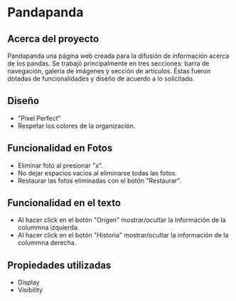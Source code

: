 Pandapanda
==========

Acerca del proyecto
--------------------
Pandapanda una página web creada para la difusión de información acerca de los pandas.
Se trabajó principalmente en tres secciones: barra de navegación, galería de imágenes y sección de artículos. Éstas fueron dotadas de funcionalidades y diseño de acuerdo a lo solicitado.

Diseño
--------------------
+ "Pixel Perfect"
+ Respetar los colores de la organización.

Funcionalidad en Fotos
--------------------
+ Eliminar foto al presionar "x".
+ No dejar espacios vacíos al eliminarse todas las fotos.
+ Restaurar las fotos eliminadas con el botón "Restaurar".

Funcionalidad en el texto
--------------------
+ Al hacer click en el botón "Origen" mostrar/ocultar la información de la colummna izquierda.
+ Al hacer click en el botón "Historia" mostrar/ocultar la información de la colummna derecha.

Propiedades utilizadas
--------------------
+ Display
+ Visibility

